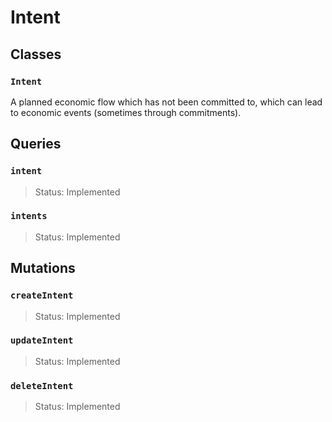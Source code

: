 # Intent

## Classes

### `Intent`

A planned economic flow which has not been committed to, which can lead to economic events (sometimes through commitments).

## Queries

### `intent`

> Status: Implemented

### `intents`

> Status: Implemented

## Mutations

### `createIntent`

> Status: Implemented

### `updateIntent`

> Status: Implemented

### `deleteIntent`

> Status: Implemented

